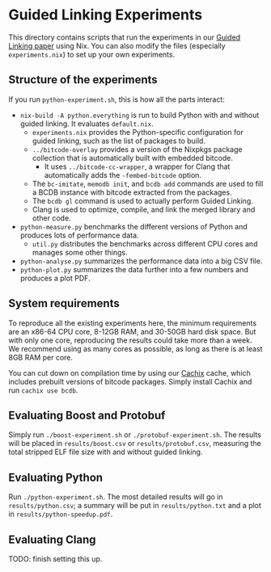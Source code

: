 # Guided Linking Experiments

This directory contains scripts that run the experiments in our [Guided Linking
paper](../../docs/guided-linking) using Nix. You can also modify the files
(especially `experiments.nix`) to set up your own experiments.

## Structure of the experiments

If you run `python-experiment.sh`, this is how all the parts interact:

- `nix-build -A python.everything` is run to build Python with and without
  guided linking. It evaluates `default.nix`.
  - `experiments.nix` provides the Python-specific configuration for guided
    linking, such as the list of packages to build.
  - `../bitcode-overlay` provides a version of the Nixpkgs package collection
    that is automatically built with embedded bitcode.
    - It uses `../bitcode-cc-wrapper`, a wrapper for Clang that automatically
      adds the `-fembed-bitcode` option.
  - The `bc-imitate`, `memodb init`, and `bcdb add` commands are used to fill a
    BCDB instance with bitcode extracted from the packages.
  - The `bcdb gl` command is used to actually perform Guided Linking.
  - Clang is used to optimize, compile, and link the merged library and other
    code.
- `python-measure.py` benchmarks the different versions of Python and produces
  lots of performance data.
  - `util.py` distributes the benchmarks across different CPU cores and manages
    some other things.
- `python-analyse.py` summarizes the performance data into a big CSV file.
- `python-plot.py` summarizes the data further into a few numbers and produces
  a plot PDF.

## System requirements

To reproduce all the existing experiments here, the minimum requirements are an
x86-64 CPU core, 8-12GB RAM, and 30-50GB hard disk space. But with only one
core, reproducing the results could take more than a week. We recommend using
as many cores as possible, as long as there is at least 8GB RAM per core.

You can cut down on compilation time by using our [Cachix](https://cachix.org)
cache, which includes prebuilt versions of bitcode packages. Simply install
Cachix and run `cachix use bcdb`.

## Evaluating Boost and Protobuf

Simply run `./boost-experiment.sh` or `./protobuf-experiment.sh`. The results
will be placed in `results/boost.csv` or `results/protobuf.csv`, measuring the
total stripped ELF file size with and without guided linking.

## Evaluating Python

Run `./python-experiment.sh`. The most detailed results will go in
`results/python.csv`; a summary will be put in `results/python.txt` and a plot
in `results/python-speedup.pdf`.

## Evaluating Clang

TODO: finish setting this up.
